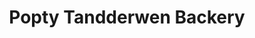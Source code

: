 ---
title: "Popty Tandderwen Backery"
url: /betws-y-coed/popty-tandderwen-backery/
shop: Bäckerei
---